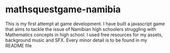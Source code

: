 # mathsquestgame-namibia
This is my first attempt at game development. I have built a javascript game that aims to tackle the issue of Namibian high schoolers struggling with Mathematics concepts in high school. I used free resources for my assets, background music and SFX. Every minor detail is to be found in my README file
